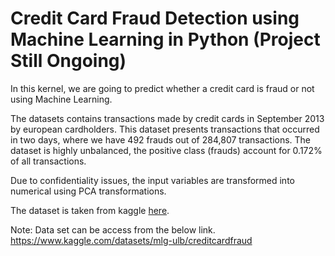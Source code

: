 # Credit Card Fraud Detection using Machine Learning in Python (Project Still Ongoing) #

In this kernel, we are going to predict whether a credit card is fraud or not using Machine Learning.

The datasets contains transactions made by credit cards in September 2013 by european cardholders. This dataset presents transactions that occurred in two days, where we have 492 frauds out of 284,807 transactions. The dataset is highly unbalanced, the positive class (frauds) account for 0.172% of all transactions.

Due to confidentiality issues, the input variables are transformed into numerical using PCA transformations.

The dataset is taken from kaggle <a href='https://www.kaggle.com/mlg-ulb/creditcardfraud' target='_blank'>here</a>.

Note: Data set can be access from the below link.
https://www.kaggle.com/datasets/mlg-ulb/creditcardfraud 
